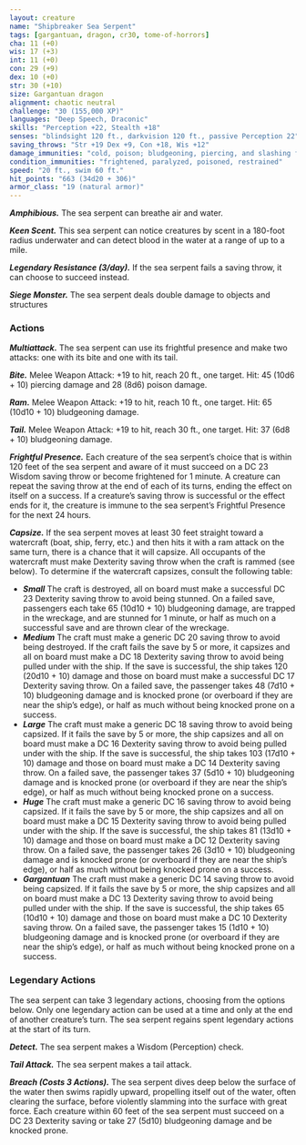 ```yaml
---
layout: creature
name: "Shipbreaker Sea Serpent"
tags: [gargantuan, dragon, cr30, tome-of-horrors]
cha: 11 (+0)
wis: 17 (+3)
int: 11 (+0)
con: 29 (+9)
dex: 10 (+0)
str: 30 (+10)
size: Gargantuan dragon
alignment: chaotic neutral
challenge: "30 (155,000 XP)"
languages: "Deep Speech, Draconic"
skills: "Perception +22, Stealth +18"
senses: "blindsight 120 ft., darkvision 120 ft., passive Perception 22"
saving_throws: "Str +19 Dex +9, Con +18, Wis +12"
damage_immunities: "cold, poison; bludgeoning, piercing, and slashing from nonmagical weapons."
condition_immunities: "frightened, paralyzed, poisoned, restrained"
speed: "20 ft., swim 60 ft."
hit_points: "663 (34d20 + 306)"
armor_class: "19 (natural armor)"
---
```


***Amphibious.*** The sea serpent can breathe air and water.

***Keen Scent.*** This sea serpent can notice creatures by scent in a 180-foot
radius underwater and can detect blood in the water at a range of up to a
mile.

***Legendary Resistance (3/day).*** If the sea serpent fails a saving throw, it
can choose to succeed instead.

***Siege Monster.*** The sea serpent deals double damage to objects and
structures

### Actions

***Multiattack.*** The sea serpent can use its frightful presence and make
two attacks: one with its bite and one with its tail.

***Bite.*** Melee Weapon Attack: +19 to hit, reach 20 ft., one target. Hit: 45
(10d6 + 10) piercing damage and 28 (8d6) poison damage.

***Ram.*** Melee Weapon Attack: +19 to hit, reach 10 ft., one target. Hit: 65
(10d10 + 10) bludgeoning damage.

***Tail.*** Melee Weapon Attack: +19 to hit, reach 30 ft., one target. Hit: 37
(6d8 + 10) bludgeoning damage.

***Frightful Presence.*** Each creature of the sea serpent’s choice that is
within 120 feet of the sea serpent and aware of it must succeed on a DC 23
Wisdom saving throw or become frightened for 1 minute. A creature can
repeat the saving throw at the end of each of its turns, ending the effect on
itself on a success. If a creature’s saving throw is successful or the effect
ends for it, the creature is immune to the sea serpent’s Frightful Presence
for the next 24 hours.

***Capsize.*** If the sea serpent moves at least 30 feet straight toward
a watercraft (boat, ship, ferry, etc.) and then hits it with a ram attack on
the same turn, there is a chance that it will capsize. All occupants of the
watercraft must make Dexterity saving throw when the craft is rammed (see
below). To determine if the watercraft capsizes, consult the following table:
* ***Small*** The craft is destroyed, all on board must
make a successful DC 23 Dexterity saving
throw to avoid being stunned. On a failed
save, passengers each take 65 (10d10 + 10)
bludgeoning damage, are trapped in the
wreckage, and are stunned for 1 minute, or
half as much on a successful save and are
thrown clear of the wreckage.
* ***Medium*** The craft must make a generic DC 20
saving throw to avoid being destroyed.
If the craft fails the save by 5 or more, it
capsizes and all on board must make a DC
18 Dexterity saving throw to avoid being
pulled under with the ship.
If the save is successful, the ship takes
120 (20d10 + 10) damage and those
on board must make a successful DC
17 Dexterity saving throw. On a failed
save, the passenger takes 48 (7d10 + 10)
bludgeoning damage and is knocked
prone (or overboard if they are near the
ship’s edge), or half as much without being
knocked prone on a success.
* ***Large*** The craft must make a generic DC 18
saving throw to avoid being capsized. If it
fails the save by 5 or more, the ship capsizes
and all on board must make a DC 16
Dexterity saving throw to avoid being pulled
under with the ship.
If the save is successful, the ship takes 103
(17d10 + 10) damage and those on board
must make a DC 14 Dexterity saving throw.
On a failed save, the passenger takes 37
(5d10 + 10) bludgeoning damage and is
knocked prone (or overboard if they are
near the ship’s edge), or half as much
without being knocked prone on a success.
* ***Huge*** The craft must make a generic DC 16
saving throw to avoid being capsized. If it
fails the save by 5 or more, the ship capsizes
and all on board must make a DC 15
Dexterity saving throw to avoid being pulled
under with the ship.
If the save is successful, the ship takes 81
(13d10 + 10) damage and those on board
must make a DC 12 Dexterity saving throw.
On a failed save, the passenger takes 26
(3d10 + 10) bludgeoning damage and is
knocked prone (or overboard if they are
near the ship’s edge), or half as much
without being knocked prone on a success.
* ***Gargantuan*** The craft must make a generic DC 14
saving throw to avoid being capsized. If it
fails the save by 5 or more, the ship capsizes
and all on board must make a DC 13
Dexterity saving throw to avoid being pulled
under with the ship.
If the save is successful, the ship takes 65
(10d10 + 10) damage and those on board
must make a DC 10 Dexterity saving throw.
On a failed save, the passenger takes 15
(1d10 + 10) bludgeoning damage and is
knocked prone (or overboard if they are
near the ship’s edge), or half as much
without being knocked prone on a success.

### Legendary Actions

The sea serpent can take 3 legendary actions, choosing from the options
below. Only one legendary action can be used at a time and only at the end
of another creature’s turn. The sea serpent regains spent legendary actions
at the start of its turn.

***Detect.*** The sea serpent makes a Wisdom (Perception) check.

***Tail Attack.*** The sea serpent makes a tail attack.

***Breach (Costs 3 Actions).*** The sea serpent dives deep below the surface
of the water then swims rapidly upward, propelling itself out of the water,
often clearing the surface, before violently slamming into the surface with
great force. Each creature within 60 feet of the sea serpent must succeed
on a DC 23 Dexterity saving or take 27 (5d10) bludgeoning damage and
be knocked prone.
